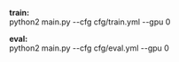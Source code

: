 **train:**
</br>
python2 main.py --cfg cfg/train.yml --gpu 0

**eval:**
</br>
python2 main.py --cfg cfg/eval.yml --gpu 0
